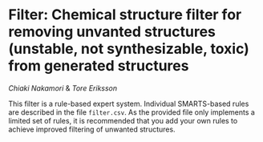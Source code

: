# Filter: Chemical structure filter for removing unvanted structures (unstable, not synthesizable, toxic) from generated structures

*Chiaki Nakamori* & *Tore Eriksson*

This filter is a rule-based expert system. Individual SMARTS-based rules are described in the file `filter.csv`. As the provided file only implements a limited set of rules, it is recommended that you add your own rules to achieve improved filtering of unwanted structures.
